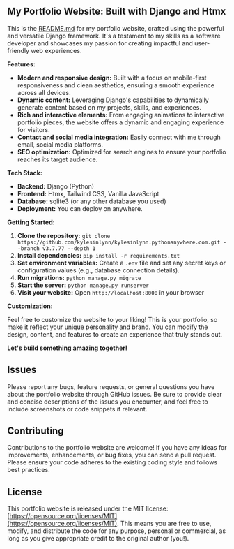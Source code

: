 ## My Portfolio Website: Built with Django and Htmx

This is the [README.md](README.md) for my portfolio website, crafted using the powerful and versatile Django framework. It's a testament to my skills as a software developer and showcases my passion for creating impactful and user-friendly web experiences.

**Features:**

* **Modern and responsive design:** Built with a focus on mobile-first responsiveness and clean aesthetics, ensuring a smooth experience across all devices.
* **Dynamic content:** Leveraging Django's capabilities to dynamically generate content based on my projects, skills, and experiences.
* **Rich and interactive elements:** From engaging animations to interactive portfolio pieces, the website offers a dynamic and engaging experience for visitors.
* **Contact and social media integration:** Easily connect with me through email, social media platforms.
* **SEO optimization:** Optimized for search engines to ensure your portfolio reaches its target audience.

**Tech Stack:**

* **Backend:** Django (Python)
* **Frontend:** Htmx, Tailwind CSS, Vanilla JavaScript
* **Database:** sqlite3 (or any other database you used)
* **Deployment:** You can deploy on anywhere.

**Getting Started:**

1. **Clone the repository:** `git clone https://github.com/kylesinlynn/kylesinlynn.pythonanywhere.com.git --branch v3.7.77 --depth 1`
2. **Install dependencies:** `pip install -r requirements.txt`
3. **Set environment variables:** Create a `.env` file and set any secret keys or configuration values (e.g., database connection details).
4. **Run migrations:** `python manage.py migrate`
5. **Start the server:** `python manage.py runserver`
6. **Visit your website:** Open `http://localhost:8000` in your browser

**Customization:**

Feel free to customize the website to your liking! This is your portfolio, so make it reflect your unique personality and brand. You can modify the design, content, and features to create an experience that truly stands out. 

**Let's build something amazing together!**

## Issues

Please report any bugs, feature requests, or general questions you have about the portfolio website through GitHub issues. Be sure to provide clear and concise descriptions of the issues you encounter, and feel free to include screenshots or code snippets if relevant.

## Contributing

Contributions to the portfolio website are welcome! If you have any ideas for improvements, enhancements, or bug fixes, you can send a pull request. Please ensure your code adheres to the existing coding style and follows best practices.

## License

This portfolio website is released under the MIT license: [https://opensource.org/licenses/MIT](https://opensource.org/licenses/MIT). This means you are free to use, modify, and distribute the code for any purpose, personal or commercial, as long as you give appropriate credit to the original author (you!).
